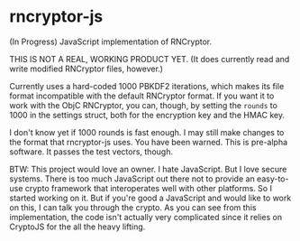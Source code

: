rncryptor-js
============

(In Progress) JavaScript implementation of RNCryptor.

THIS IS NOT A REAL, WORKING PRODUCT YET. (It does currently read and write modified RNCryptor files, however.)

Currently uses a hard-coded 1000 PBKDF2 iterations, which makes its file format incompatible with the default RNCryptor format. If you want it to work with the ObjC RNCryptor, you can, though, by setting the `rounds` to 1000 in the settings struct, both for the encryption key and the HMAC key.

I don't know yet if 1000 rounds is fast enough. I may still make changes to the format that rncryptor-js uses. You have been warned. This is pre-alpha software. It passes the test vectors, though.

BTW: This project would love an owner. I hate JavaScript. But I love secure systems. There is too much JavaScript out there not to provide an easy-to-use crypto framework that interoperates well with other platforms. So I started working on it. But if you're good a JavaScript and would like to work on this, I can talk you through the crypto. As you can see from this implementation, the code isn't actually very complicated since it relies on CryptoJS for the all the heavy lifting.
